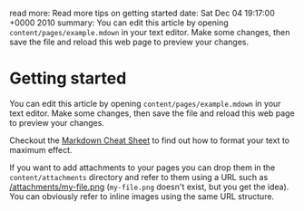 read more: Read more tips on getting started
date: Sat Dec 04 19:17:00 +0000 2010
summary: You can edit this article by opening `content/pages/example.mdown` in your text editor. Make some changes, then save the file and reload this web page to preview your changes.

#  Getting started

You can edit this article by opening `content/pages/example.mdown` in your text editor. Make some changes, then save the file and reload this web page to preview your changes.


Checkout the [Markdown Cheat Sheet](http://effectif.com/articles/markdown-cheat-sheet) to find out how to format your text to maximum effect.

If you want to add attachments to your pages you can drop them in the `content/attachments` directory and refer to them using a URL such as [/attachments/my-file.png](/attachments/my-file.png) (`my-file.png` doesn't exist, but you get the idea). You can obviously refer to inline images using the same URL structure.


